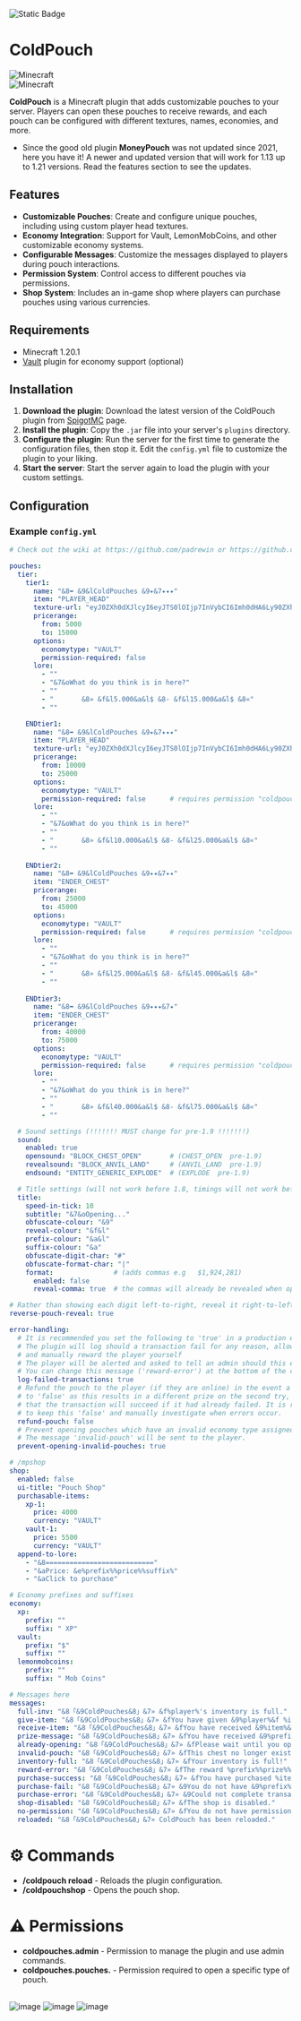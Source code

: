 ![Static Badge](https://img.shields.io/badge/Version-v1.0-blue?color=799aca)
# ColdPouch

![Minecraft](https://img.shields.io/badge/Minecraft-1.20.1-blue.svg)<br>
![Minecraft](https://img.shields.io/badge/Minecraft-1.21-green.svg)

**ColdPouch** is a Minecraft plugin that adds customizable pouches to your server. Players can open these pouches to receive rewards, and each pouch can be configured with different textures, names, economies, and more.<br>
- Since the good old plugin **MoneyPouch** was not updated since 2021, here you have it! A newer and updated version that will work for 1.13 up to 1.21 versions. Read the features section to see the updates.

## Features

- **Customizable Pouches**: Create and configure unique pouches, including using custom player head textures.
- **Economy Integration**: Support for Vault, LemonMobCoins, and other customizable economy systems.
- **Configurable Messages**: Customize the messages displayed to players during pouch interactions.
- **Permission System**: Control access to different pouches via permissions.
- **Shop System**: Includes an in-game shop where players can purchase pouches using various currencies.

## Requirements

- Minecraft 1.20.1
- [Vault](https://dev.bukkit.org/projects/vault) plugin for economy support (optional)

## Installation

1. **Download the plugin**: Download the latest version of the ColdPouch plugin from [SpigotMC](https://www.spigotmc.org/resources/authors/padrecxsh.2013368/) page.
2. **Install the plugin**: Copy the `.jar` file into your server's `plugins` directory.
3. **Configure the plugin**: Run the server for the first time to generate the configuration files, then stop it. Edit the `config.yml` file to customize the plugin to your liking.
4. **Start the server**: Start the server again to load the plugin with your custom settings.

## Configuration

### Example `config.yml`

```yaml
# Check out the wiki at https://github.com/padrewin or https://github.com/Cold-Development

pouches:
  tier:
    tier1:
      name: "&8➥ &9&lColdPouches &9✦&7✦✦✦"
      item: "PLAYER_HEAD"
      texture-url: "eyJ0ZXh0dXJlcyI6eyJTS0lOIjp7InVybCI6Imh0dHA6Ly90ZXh0dXJlcy5taW5lY3JhZnQubmV0L3RleHR1cmUvYzg2MjJhM2Q1M2NjYzc4NDM2YzBmNjYwMDRjYjRiNzcyOWM0NjZlYTEwMDY1ZTgzOWEwNmI2Mjg4YmZkYTk4NiJ9fX0="
      pricerange:
        from: 5000
        to: 15000
      options:
        economytype: "VAULT"
        permission-required: false
      lore:
        - ""
        - "&7&oWhat do you think is in here?"
        - ""
        - "       &8» &f&l5.000&a&l$ &8- &f&l15.000&a&l$ &8«"
        - ""

    ENDtier1:
      name: "&8➥ &9&lColdPouches &9✦&7✦✦✦"
      item: "PLAYER_HEAD"
      texture-url: "eyJ0ZXh0dXJlcyI6eyJTS0lOIjp7InVybCI6Imh0dHA6Ly90ZXh0dXJlcy5taW5lY3JhZnQubmV0L3RleHR1cmUvNzAxZjY4NjM3OTI2YTg2MTRjNjMzNWIyOWYzM2U3M2Y2NDkyMTNlZmFkZTAzMTJmNTk3YzUyZDc2YzQwZjlkMiJ9fX0="
      pricerange:
        from: 10000
        to: 25000
      options:
        economytype: "VAULT"
        permission-required: false      # requires permission "coldpouches.pouches.ENDtier1"
      lore:
        - ""
        - "&7&oWhat do you think is in here?"
        - ""
        - "       &8» &f&l10.000&a&l$ &8- &f&l25.000&a&l$ &8«"
        - ""
    
    ENDtier2:
      name: "&8➥ &9&lColdPouches &9✦✦&7✦✦"
      item: "ENDER_CHEST"
      pricerange:
        from: 25000
        to: 45000
      options:
        economytype: "VAULT"
        permission-required: false      # requires permission "coldpouches.pouches.ENDtier2"
      lore:
        - ""
        - "&7&oWhat do you think is in here?"
        - ""
        - "       &8» &f&l25.000&a&l$ &8- &f&l45.000&a&l$ &8«"
        - ""
    
    ENDtier3:
      name: "&8➥ &9&lColdPouches &9✦✦✦&7✦"
      item: "ENDER_CHEST"
      pricerange:
        from: 40000
        to: 75000
      options:
        economytype: "VAULT"
        permission-required: false      # requires permission "coldpouches.pouches.ENDtier3"
      lore:
        - ""
        - "&7&oWhat do you think is in here?"
        - ""
        - "       &8» &f&l40.000&a&l$ &8- &f&l75.000&a&l$ &8«"
        - ""

  # Sound settings (!!!!!!! MUST change for pre-1.9 !!!!!!!)
  sound:
    enabled: true
    opensound: "BLOCK_CHEST_OPEN"       # (CHEST_OPEN  pre-1.9)
    revealsound: "BLOCK_ANVIL_LAND"     # (ANVIL_LAND  pre-1.9)
    endsound: "ENTITY_GENERIC_EXPLODE"  # (EXPLODE  pre-1.9)

  # Title settings (will not work before 1.8, timings will not work before 1.10)
  title:
    speed-in-tick: 10
    subtitle: "&7&oOpening..."
    obfuscate-colour: "&9"
    reveal-colour: "&f&l"
    prefix-colour: "&a&l"
    suffix-colour: "&a"
    obfuscate-digit-char: "#"
    obfuscate-format-char: "|"
    format:               # (adds commas e.g   $1,924,281)
      enabled: false
      reveal-comma: true  # the commas will already be revealed when opening

# Rather than showing each digit left-to-right, reveal it right-to-left
reverse-pouch-reveal: true

error-handling:
  # It is recommended you set the following to 'true' in a production environment
  # The plugin will log should a transaction fail for any reason, allowing you to investigate
  # and manually reward the player yourself
  # The player will be alerted and asked to tell an admin should this event occur regardless if this is disabled
  # You can change this message ('reward-error') at the bottom of the config
  log-failed-transactions: true
  # Refund the pouch to the player (if they are online) in the event a transaction failed - this is default
  # to 'false' as this results in a different prize on the second try, and it is unlikely
  # that the transaction will succeed if it had already failed. It is recommended
  # to keep this 'false' and manually investigate when errors occur.
  refund-pouch: false
  # Prevent opening pouches which have an invalid economy type assigned to them.
  # The message 'invalid-pouch' will be sent to the player.
  prevent-opening-invalid-pouches: true

# /mpshop
shop:
  enabled: false
  ui-title: "Pouch Shop"
  purchasable-items:
    xp-1:
      price: 4000
      currency: "VAULT"
    vault-1:
      price: 5500
      currency: "VAULT"
  append-to-lore:
    - "&8==========================="
    - "&aPrice: &e%prefix%%price%%suffix%"
    - "&aClick to purchase"

# Economy prefixes and suffixes
economy:
  xp:
    prefix: ""
    suffix: " XP"
  vault:
    prefix: "$"
    suffix: ""
  lemonmobcoins:
    prefix: ""
    suffix: " Mob Coins"

# Messages here
messages:
  full-inv: "&8「&9ColdPouches&8」&7» &f%player%'s inventory is full."
  give-item: "&8「&9ColdPouches&8」&7» &fYou have given &9%player%&f %item%&f."
  receive-item: "&8「&9ColdPouches&8」&7» &fYou have received &9%item%&f."
  prize-message: "&8「&9ColdPouches&8」&7» &fYou have received &9%prefix%%prize%%suffix%&f!"
  already-opening: "&8「&9ColdPouches&8」&7» &fPlease wait until you open the first chest!"
  invalid-pouch: "&8「&9ColdPouches&8」&7» &fThis chest no longer exists! &7(contact an administrator)"
  inventory-full: "&8「&9ColdPouches&8」&7» &fYour inventory is full!"
  reward-error: "&8「&9ColdPouches&8」&7» &fThe reward %prefix%%prize%%suffix% &fhas failed."
  purchase-success: "&8「&9ColdPouches&8」&7» &fYou have purchased %item%&f for &9%prefix%%price%%suffix%&f."
  purchase-fail: "&8「&9ColdPouches&8」&7» &9You do not have &9%prefix%%price%%suffix%&f."
  purchase-error: "&8「&9ColdPouches&8」&7» &9Could not complete transaction for %item%&9."
  shop-disabled: "&8「&9ColdPouches&8」&7» &fThe shop is disabled."
  no-permission: "&8「&9ColdPouches&8」&7» &fYou do not have permission to open this chest!"
  reloaded: "&8「&9ColdPouches&8」&7» ColdPouch has been reloaded."
```

# ⚙️ Commands
- **/coldpouch reload** - Reloads the plugin configuration.
- **/coldpouchshop** - Opens the pouch shop.

# ⚠️ Permissions
- **coldpouches.admin** - Permission to manage the plugin and use admin commands.
- **coldpouches.pouches.<id>** - Permission required to open a specific type of pouch.

<br>![image](https://github.com/user-attachments/assets/d90280ff-2742-4345-b504-811ce1f26fa0)
![image](https://github.com/user-attachments/assets/7f9f283d-7c0a-44a1-8094-1843b4d179dd)
![image](https://github.com/user-attachments/assets/3df02627-6c76-4d80-8d91-e879937f4ddd)
